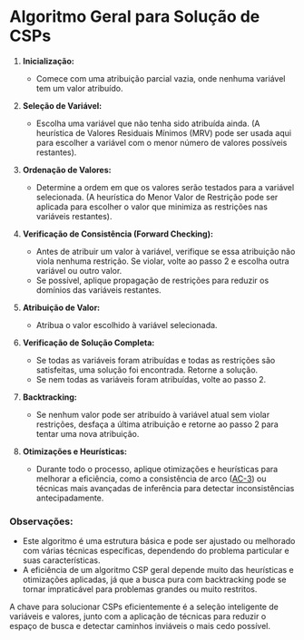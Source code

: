 # Algoritmo Geral para Solução de CSPs

1. **Inicialização:**
   - Comece com uma atribuição parcial vazia, onde nenhuma variável tem um valor atribuído.

2. **Seleção de Variável:**
   - Escolha uma variável que não tenha sido atribuída ainda. (A heurística de Valores Residuais Mínimos (MRV) pode ser usada aqui para escolher a variável com o menor número de valores possíveis restantes).

3. **Ordenação de Valores:**
   - Determine a ordem em que os valores serão testados para a variável selecionada. (A heurística do Menor Valor de Restrição pode ser aplicada para escolher o valor que minimiza as restrições nas variáveis restantes).

4. **Verificação de Consistência (Forward Checking):**
   - Antes de atribuir um valor à variável, verifique se essa atribuição não viola nenhuma restrição. Se violar, volte ao passo 2 e escolha outra variável ou outro valor.
   - Se possível, aplique propagação de restrições para reduzir os domínios das variáveis restantes.

5. **Atribuição de Valor:**
   - Atribua o valor escolhido à variável selecionada.

6. **Verificação de Solução Completa:**
   - Se todas as variáveis foram atribuídas e todas as restrições são satisfeitas, uma solução foi encontrada. Retorne a solução.
   - Se nem todas as variáveis foram atribuídas, volte ao passo 2.

7. **Backtracking:**
   - Se nenhum valor pode ser atribuído à variável atual sem violar restrições, desfaça a última atribuição e retorne ao passo 2 para tentar uma nova atribuição.

8. **Otimizações e Heurísticas:**
   - Durante todo o processo, aplique otimizações e heurísticas para melhorar a eficiência, como a consistência de arco ([AC-3](ac-3.md)) ou técnicas mais avançadas de inferência para detectar inconsistências antecipadamente.

### Observações:

- Este algoritmo é uma estrutura básica e pode ser ajustado ou melhorado com várias técnicas específicas, dependendo do problema particular e suas características.
- A eficiência de um algoritmo CSP geral depende muito das heurísticas e otimizações aplicadas, já que a busca pura com backtracking pode se tornar impraticável para problemas grandes ou muito restritos.

A chave para solucionar CSPs eficientemente é a seleção inteligente de variáveis e valores, junto com a aplicação de técnicas para reduzir o espaço de busca e detectar caminhos inviáveis o mais cedo possível.

